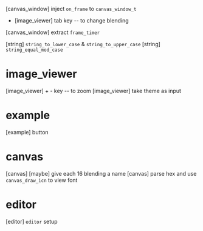 [canvas_window] inject `on_frame` to `canvas_window_t`

- [image_viewer] tab key -- to change blending

[canvas_window] extract `frame_timer`



[string] `string_to_lower_case` & `string_to_upper_case`
[string] `string_equal_mod_case`

# image_viewer

[image_viewer] + - key -- to zoom
[image_viewer] take theme as input

# example

[example] button

# canvas

[canvas] [maybe] give each 16 blending a name
[canvas] parse hex and use `canvas_draw_icn` to view font

# editor

[editor] `editor` setup
